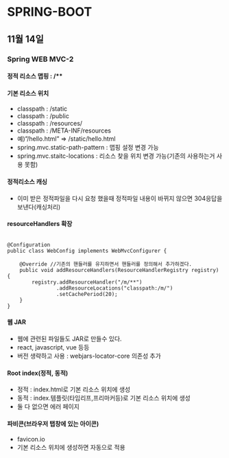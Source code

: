 # SPRING-BOOT

## 11월 14일

### Spring WEB MVC-2

#### 정적 리소스 맵핑 : /**

#### 기본 리소스 위치
* classpath : /static
* classpath : /public
* classpath : /resources/
* classpath : /META-INF/resources
* 예)”/hello.html” => /static/hello.html
* spring.mvc.static-path-pattern : 맵핑 설정 변경 가능
* spring.mvc.staitc-locations : 리소스 찾을 위치 변경 가능(기존의 사용하는거 사용 못함)

#### 정적리소스 캐싱
* 이미 받은 정적파일을 다시 요청 했을때 정적파일 내용이 바뀌지 않으면 304응답을 보낸다(캐싱처리)

#### resourceHandlers 확장
<pre><code>
@Configuration
public class WebConfig implements WebMvcConfigurer {

    @Override //기존의 핸들러를 유지하면서 핸들러를 정의해서 추가하겠다.
    public void addResourceHandlers(ResourceHandlerRegistry registry) {
        registry.addResourceHandler("/m/**")
                .addResourceLocations("classpath:/m/")
                .setCachePeriod(20);
    }
}
</code></pre>

#### 웹 JAR
* 웹에 관련된 파일들도 JAR로 만들수 있다.
* react, javascript, vue 등등
* 버전 생략하고 사용 : webjars-locator-core 의존성 추가

#### Root index(정적, 동적)
* 정적 : index.html로 기본 리소스 위치에 생성
* 동적 : index.템플릿(타임리프,프리마커등)로 기본 리소스 위치에 생성
* 둘 다 없으면 에러 페이지

#### 파비콘(브라우저 탭창에 있는 아이콘)
* favicon.io
* 기본 리소스 위치에 생성하면 자동으로 적용
